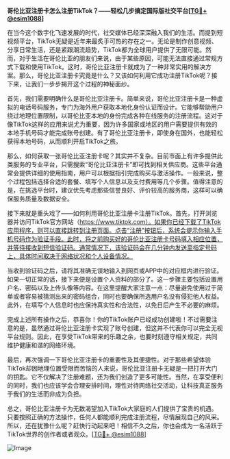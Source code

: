 **哥伦比亚注册卡怎么注册TikTok？——轻松几步搞定国际版社交平台[[TG💪+ @esim1088](https://t.me/s/esim1088)]**

在当今这个数字化飞速发展的时代，社交媒体已经深深融入我们的生活。而提到短视频平台，TikTok无疑是近年来最炙手可热的存在之一。无论是制作创意视频、分享日常生活，还是紧跟潮流趋势，TikTok都为全球用户提供了无限可能。然而，对于生活在哥伦比亚的朋友们来说，由于某些原因，可能无法直接通过常规方式下载和使用TikTok。这时，哥伦比亚注册卡就成为了一种非常实用的解决方案。那么，哥伦比亚注册卡究竟是什么？又该如何利用它成功注册TikTok呢？接下来，让我们一步步揭开这个过程的神秘面纱。

首先，我们需要明确什么是哥伦比亚注册卡。简单来说，哥伦比亚注册卡是一种虚拟的电话号码服务，专门为海外用户获取本地化身份认证而设计。它能够帮助用户绕过地理位置限制，以哥伦比亚本地的身份完成各种在线服务的注册流程。这对于像TikTok这样的应用来说尤为重要，因为许多国家或地区的用户需要提供有效的本地手机号码才能完成账号创建。有了哥伦比亚注册卡，即使身在国外，也能轻松获得本地号码，从而顺利开启TikTok之旅。

那么，如何获取一张哥伦比亚注册卡呢？其实并不复杂。目前市面上有许多提供此类服务的专业平台，只需搜索“哥伦比亚注册卡”即可找到相关供应商。这些平台通常会提供详细的使用指南，用户可以根据指引完成购买与激活操作。一般来说，整个过程包括选择合适的套餐、填写个人信息以及支付费用等几个步骤。值得注意的是，在挑选平台时，建议优先考虑那些信誉良好、评价较高的服务商，这样可以确保服务质量及数据安全。

接下来就是重头戏了——如何利用哥伦比亚注册卡注册TikTok。首先，打开浏览器并访问TikTok官方网站（https://www.tiktok.com）。如果你已经下载了TikTok应用程序，则可以直接跳转到注册页面。点击“注册”按钮后，系统会提示你输入手机号码作为验证手段。此时，将之前购买好的哥伦比亚注册卡号码填入相应位置，并等待接收到短信验证码。通常情况下，该验证码会在几分钟内发送至指定号码上，具体时间取决于网络状况和个人设备情况。

当收到验证码之后，请将其准确无误地输入到网页或APP中的对应框内进行验证。如果一切正常的话，接下来便是设置个人资料的部分了。这一步骤主要包括设置用户名、密码以及上传头像等内容。在这里提醒大家注意一点：尽量避免使用过于简单或者容易被猜测出来的密码组合，同时也要确保所选用户名没有侵犯他人权益。此外，在填写个人信息时也应保持真实性和合法性，以免日后产生不必要的麻烦。

完成上述所有操作之后，恭喜你！你的TikTok账户已经成功创建啦！不过需要注意的是，虽然通过哥伦比亚注册卡实现了账号创建，但这并不代表你可以完全无视平台规则。因此，在享受TikTok带来的乐趣之余，也要时刻遵守相关规定，共同维护健康和谐的网络环境。

最后，再次强调一下哥伦比亚注册卡的重要性及其便捷性。对于那些希望体验TikTok却因地理位置受限而苦恼的人来说，哥伦比亚注册卡无疑是一把打开大门的钥匙。它不仅解决了注册难题，还为我们创造了更多可能性。当然，在享受便利的同时，我们也应该学会合理安排时间，理性对待网络社交活动，让科技真正服务于我们的生活而非成为负担。

总之，哥伦比亚注册卡为无数渴望加入TikTok大家庭的人们提供了宝贵的机遇。只要按照正确的方法操作，任何人都能顺利完成注册流程，尽情展现自己的风采。所以，还在犹豫什么呢？赶快行动起来吧！相信不久之后，你也会成为一名活跃于TikTok世界的创作者或者观众。[[TG💪+ @esim1088](https://t.me/s/esim1088)] 

![Image](https://i.postimg.cc/4NQfJmqS/Snipaste-2025-05-13-00-14-12.png)